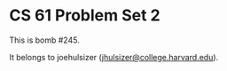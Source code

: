 CS 61 Problem Set 2
===================

This is bomb #245.

It belongs to joehulsizer (jhulsizer@college.harvard.edu).
